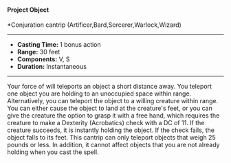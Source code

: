 #### Project Object
*Conjuration cantrip (Artificer,Bard,Sorcerer,Warlock,Wizard)
___
- **Casting Time:** 1 bonus action
- **Range:** 30 feet
- **Components:** V, S
- **Duration:** Instantaneous
---
Your force of will teleports an object a short
distance away. You teleport one object you are
holding to an unoccupied space within range.
Alternatively, you can teleport the object to a
willing creature within range.
You can either cause the object to land at the
creature's feet, or you can give the creature the
option to grasp it with a free hand, which requires
the creature to make a Dexterity (Acrobatics) check
with a DC of 11. If the creature succeeds, it is
instantly holding the object. If the check fails, the
object falls to its feet.
This cantrip can only teleport objects that weigh
25 pounds or less. In addition, it cannot affect
objects that you are not already holding when you
cast the spell.
